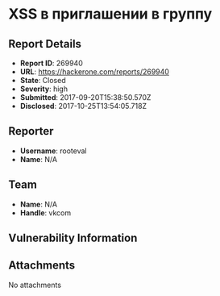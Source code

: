 # XSS в приглашении в группу

## Report Details
- **Report ID**: 269940
- **URL**: https://hackerone.com/reports/269940
- **State**: Closed
- **Severity**: high
- **Submitted**: 2017-09-20T15:38:50.570Z
- **Disclosed**: 2017-10-25T13:54:05.718Z

## Reporter
- **Username**: rooteval
- **Name**: N/A

## Team
- **Name**: N/A
- **Handle**: vkcom

## Vulnerability Information


## Attachments
No attachments
